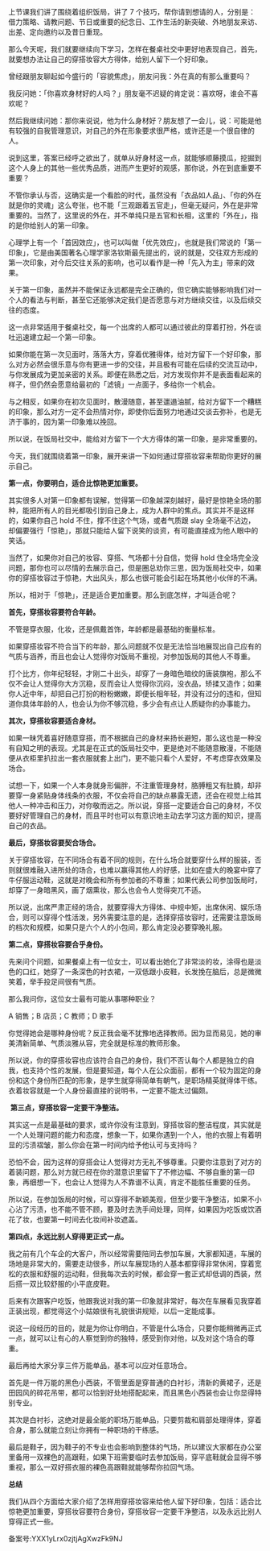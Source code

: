 上节课我们讲了围绕着组织饭局，讲了 7 个技巧，帮你请到想请的人，分别是：借力策略、请教问题、节日或重要的纪念日、工作生活的新突破、外地朋友来访、出差、定向邀约以及昔日重现。

那么今天呢，我们就要继续向下学习，怎样在餐桌社交中更好地表现自己，首先，就要想办法让自己的穿搭妆容大方得体，给别人留下一个好印象。

曾经跟朋友聊起如今盛行的「容貌焦虑」，朋友问我：外在真的有那么重要吗？

我反问她：「你喜欢身材好的人吗？」朋友毫不迟疑的肯定说：喜欢呀，谁会不喜欢呢？

然后我继续问她：那你来说说，他为什么身材好？朋友想了一会儿，说：可能是他有较强的自我管理意识，对自己的外在形象要求很严格，或许还是一个很自律的人。

说到这里，答案已经呼之欲出了，就单从好身材这一点，就能够顺藤摸瓜，挖掘到这个人身上的其他一些优秀品质，进而产生更好的观感，那你说，外在到底重要不重要？

不管你承认与否，这确实是一个看脸的时代，虽然没有「衣品如人品」、「你的外在就是你的灵魂」这么夸张，也不能「三观跟着五官走」，但毫无疑问，外在是非常重要的。当然了，这里说的外在，并不单纯只是五官和长相，这里的「外在」，指的是你给别人的第一印象。

心理学上有一个「首因效应」，也可以叫做「优先效应」，也就是我们常说的「第一印象」，它是由美国著名心理学家洛钦斯最先提出的，说的就是，交往双方形成的第一次印象，对今后交往关系的影响，也可以看作是一种「先入为主」带来的效果。

关于第一印象，虽然并不能保证永远都是完全正确的，但它确实能够影响我们对一个人的看法与判断，甚至它还能够决定我们是否愿意与对方继续交往，以及后续交往的态度。

这一点非常适用于餐桌社交，每一个出席的人都可以通过彼此的穿着打扮，外在谈吐迅速建立起一个第一印象。

如果你能在第一次见面时，落落大方，穿着优雅得体，给对方留下一个好印象，那么对方必然会很乐意与你有更进一步的交往，并且极有可能在后续的交流互动中，与你发展成为更加亲密的关系。即便在熟悉之后，对方发现你并不是表面看起来的样子，但仍然会愿意给最初的「滤镜」一点面子，多给你一个机会。

与之相反，如果你在初次见面时，散漫随意，甚至邋遢油腻，给对方留下一个糟糕的印象，那么对方一定不会热情对你，即使你后面努力地通过交谈去弥补，也是无济于事的，因为第一印象难以挽回。

所以说，在饭局社交中，能给对方留下一个大方得体的第一印象，是非常重要的。

今天，我们就围绕着第一印象，展开来讲一下如何通过穿搭妆容来帮助你更好的展示自己。

**第一点，你要明白，适合比惊艳更加重要。**

其实很多人对第一印象都有误解，觉得第一印象越深刻越好，最好是惊艳全场的那种，能把所有人的目光都吸引到自己身上，成为人群中的焦点。其实并不是这样的，如果你自己 hold 不住，撑不住这个气场，或者气质跟 slay 全场毫不沾边，却偏要强行「惊艳」，那就只能给人留下说笑的谈资，有可能直接成为他人眼中的笑话。

当然了，如果你对自己的妆容、穿搭、气场都十分自信，觉得 hold 住全场完全没问题，那你也可以尽情的去展示自己，但是圈总劝你三思，因为饭局社交中，如果你的穿搭妆容过于惊艳，大出风头，那么也很可能会引起在场其他小伙伴的不满。

所以，相对于「惊艳」，还是适合更加重要。那么到底怎样，才叫适合呢？

**首先，穿搭妆容要符合年龄。**

不管是穿衣服，化妆，还是佩戴首饰，年龄都是最基础的衡量标准。

如果穿搭妆容不符合当下的年龄，那么问题就不仅是无法恰当地展现出自己应有的气质与涵养，而且也会让人觉得你对饭局不重视，对参加饭局的其他人不尊重。

打个比方，你年纪轻轻，才刚二十出头，却穿了一身暗色暗纹的唐装旗袍，那么不仅不会让人觉得你大方沉稳，反而会让人觉得你沉闷，没衣品，矫揉又造作；如果你人近中年，却把自己打扮的粉粉嫩嫩，即便长相年轻，并没有过分的违和，但知道你具体年龄的人，也会认为你不够沉稳，多少会有点让人质疑你的办事能力。

**其次，穿搭妆容要适合身材。**

如果一昧凭着喜好随意穿搭，而不根据自己的身材来扬长避短，那么这也是一种没有自知之明的表现。尤其是在正式的饭局社交中，更是绝对不能随意散漫，不能随便从衣柜里扒拉出一套衣服就套上出门，更不能只看个人爱好，不考虑穿衣效果及场合。

试想一下，如果一个人本身就身形偏胖，不注重管理身材，胳膊粗又有肚腩，却非要穿一身紧贴身体线条的衣服，不仅会将自己的缺点暴露无遗，还会在视觉上给其他人一种冲击和压力，对你敬而远之。所以说，穿搭一定要适合自己的身材，不仅要好好管理自己的身材，而且平时也可以有意识地主动去学习这方面的知识，提高自己的衣品。

**最后，穿搭妆容要契合场合。**

关于穿搭妆容，在不同场合有着不同的规则，在什么场合就要穿什么样的服装，否则就很难融入进所处的场合，也难以赢得其他人的好感，比如在盛大的晚宴中穿了牛仔服运动鞋，这就是对晚会和所有参加者的不尊重；如果代表公司参加饭局时，却穿了一身暗黑风，画了烟熏妆，那么也会令人觉得突兀不适。

所以说，出席严肃正经的场合，就要穿得大方得体、中规中矩，出席休闲、娱乐场合，则可以穿得个性活泼，另外需要注意的是，选择穿搭妆容时，还需要注意饭局的档次和规模，如果只是六个人的小包间，那么肯定没必要穿晚礼服。

**第二点，穿搭妆容要合乎身份。**

先来问个问题，如果餐桌上有一位女士，可以看出她化了非常淡的妆，涂得也是淡色的口红，她穿了一条深色的衬衣裙，一双低跟小皮鞋，长发挽在脑后，总是微微笑着，举手投足间很有气质。

那么我问你，这位女士最有可能从事哪种职业？

A 销售；B 店员；C 教师；D 歌手

你觉得她会是哪种身份呢？反正我会毫不犹豫地选择教师。因为显而易见，她的审美清新简单、气质淡雅从容，完全就是标准的教师形象。 

所以说，你的穿搭妆容也应该符合自己的身份，我们不否认每个人都是独立的自我，也支持个性的发展，但是要知道，每个人在公众面前，都有一个较为固定的身份和这个身份所匹配的形象，是学生就穿得简单有朝气，是职场精英就得体干练。衣着妆容就是一个人身份最直接的说明书，一定要不能太过偏颇。

 **第三点，穿搭妆容一定要干净整洁。**

其实这一点是最基础的要求，或许你没有注意到，穿搭妆容的整洁程度，其实就是一个人处理问题的能力和态度，想象一下，如果你遇到一个人，他的衣服上有着明显的污渍褶皱，那么你会在第一时间内给予他认可与支持吗？

恐怕不会，因为这样的穿搭会让人觉得对方无礼不够尊重。只要你注意到了对方的着装问题，那么对方就已经在你的潜意识里留下了不修边幅、不够自重的第一印象，再细想一下，也会让人觉得为人不靠谱不认真，肯定不能胜任重要的任务。

所以说，在参加饭局的时候，可以穿得不新颖美观，但至少要干净整洁，如果不小心沾了污渍，也不能不管不顾，要及时去洗手间处理，同样，如果因为吃饭或饮酒花了妆，也要第一时间去化妆间补妆遮盖。

**第四点，永远比别人穿得更正式一点。**

我之前有几个车企的大客户，所以经常需要陪同去参加车展，大家都知道，车展的场地是非常大的，需要走动很多，所以车展现场的人基本都穿得非常休闲，穿着宽松的衣服和舒服的运动鞋，但我每次去的时候，都会穿一套正式却低调的西装，然后搭一双比较舒服的小平底皮鞋。

后来有次跟客户吃饭，他跟我说对我的第一印象就非常好，每次在车展看见我穿着正装出现，都觉得这个小姑娘很有礼貌很讲规矩，以后一定能成事。

说这一段经历的目的，就是为你让你明白，不管是什么场合，只要你能稍微再正式一点，就可以让有心的人察觉到你的独特，感受到你对他，以及对这个场合的尊重。

最后再给大家分享三件万能单品，基本可以应对任意场合。

首先是一件万能的黑色小西装，不管里面是穿普通的白衬衫，清新的黄裙子，还是田园风的碎花吊带，都可以恰到好处地搭配起来，而且黑色小西装也会让你显得特别专业。

其次是白衬衫，这绝对是最全能的职场万能单品，只要剪裁和肩部处理得体，穿着合身，那么就能立刻让你拥有一种职场的干练感。

最后是鞋子，因为鞋子的不专业也会影响到整体的气场，所以建议大家都在办公室里备用一双裸色的高跟鞋，如果下班需要临时去参加饭局，穿平底鞋就会显得不够重视，那么一双好搭衣服的裸色高跟鞋就能够帮你拉回气场。

**总结**

我们从四个方面给大家介绍了怎样用穿搭妆容来给他人留下好印象，包括：适合比惊艳更加重要，穿搭妆容要符合身份，穿搭妆容一定要干净整洁，以及永远比别人穿得正式一些。

备案号:YXX1yLrx0zjtjAgXwzFk9NJ
